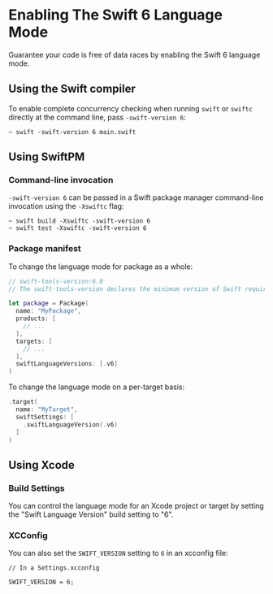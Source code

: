 # Enabling The Swift 6 Language Mode

Guarantee your code is free of data races by enabling the Swift 6 language mode.

## Using the Swift compiler

To enable complete concurrency checking when running `swift` or `swiftc`
directly at the command line, pass `-swift-version 6`:

```
~ swift -swift-version 6 main.swift
```

## Using SwiftPM

### Command-line invocation

`-swift-version 6` can be passed in a Swift package manager command-line
invocation using the `-Xswiftc` flag:

```
~ swift build -Xswiftc -swift-version 6
~ swift test -Xswiftc -swift-version 6
```

### Package manifest

To change the language mode for package as a whole:

```swift
// swift-tools-version:6.0
// The swift-tools-version declares the minimum version of Swift required to build this package.

let package = Package(
  name: "MyPackage",
  products: [
    // ...
  ],
  targets: [
    // ...
  ],
  swiftLanguageVersions: [.v6]
)
```

To change the language mode on a per-target basis:

```swift
.target(
  name: "MyTarget",
  swiftSettings: [
    .swiftLanguageVersion(.v6)
  ]
)
```

## Using Xcode

### Build Settings 

You can control the language mode for an Xcode project or target by setting
the "Swift Language Version" build setting to "6".

### XCConfig

You can also set the `SWIFT_VERSION` setting to `6` in an xcconfig file:

```
// In a Settings.xcconfig

SWIFT_VERSION = 6;
```
